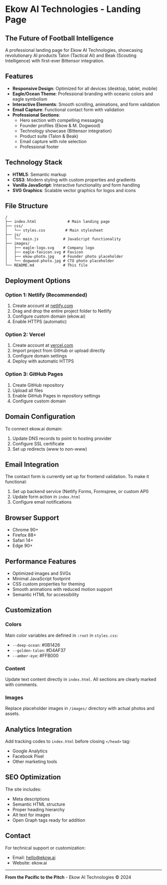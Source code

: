 # Ekow AI Technologies - Landing Page

## The Future of Football Intelligence

A professional landing page for Ekow AI Technologies, showcasing revolutionary AI products Talon (Tactical AI) and Beak (Scouting Intelligence) with first-ever Bittensor integration.

## Features

- **Responsive Design**: Optimized for all devices (desktop, tablet, mobile)
- **Eagle/Ocean Theme**: Professional branding with oceanic colors and eagle symbolism
- **Interactive Elements**: Smooth scrolling, animations, and form validation
- **Email Capture**: Functional contact form with validation
- **Professional Sections**:
  - Hero section with compelling messaging
  - Founder profiles (Ekow & M. Dogwood)
  - Technology showcase (Bittensor integration)
  - Product suite (Talon & Beak)
  - Email capture with role selection
  - Professional footer

## Technology Stack

- **HTML5**: Semantic markup
- **CSS3**: Modern styling with custom properties and gradients
- **Vanilla JavaScript**: Interactive functionality and form handling
- **SVG Graphics**: Scalable vector graphics for logos and icons

## File Structure

```
/
├── index.html              # Main landing page
├── css/
│   └── styles.css         # Main stylesheet
├── js/
│   └── main.js           # JavaScript functionality
├── images/
│   ├── eagle-logo.svg    # Company logo
│   ├── eagle-favicon.svg # Favicon
│   ├── ekow-photo.jpg    # Founder photo placeholder
│   └── dogwood-photo.jpg # CTO photo placeholder
└── README.md             # This file
```

## Deployment Options

### Option 1: Netlify (Recommended)
1. Create account at [netlify.com](https://netlify.com)
2. Drag and drop the entire project folder to Netlify
3. Configure custom domain (ekow.ai)
4. Enable HTTPS (automatic)

### Option 2: Vercel
1. Create account at [vercel.com](https://vercel.com)
2. Import project from GitHub or upload directly
3. Configure domain settings
4. Deploy with automatic HTTPS

### Option 3: GitHub Pages
1. Create GitHub repository
2. Upload all files
3. Enable GitHub Pages in repository settings
4. Configure custom domain

## Domain Configuration

To connect ekow.ai domain:
1. Update DNS records to point to hosting provider
2. Configure SSL certificate
3. Set up redirects (www to non-www)

## Email Integration

The contact form is currently set up for frontend validation. To make it functional:
1. Set up backend service (Netlify Forms, Formspree, or custom API)
2. Update form action in `index.html`
3. Configure email notifications

## Browser Support

- Chrome 90+
- Firefox 88+
- Safari 14+
- Edge 90+

## Performance Features

- Optimized images and SVGs
- Minimal JavaScript footprint
- CSS custom properties for theming
- Smooth animations with reduced motion support
- Semantic HTML for accessibility

## Customization

### Colors
Main color variables are defined in `:root` in `styles.css`:
- `--deep-ocean`: #0B1426
- `--golden-talon`: #D4AF37
- `--amber-eye`: #FFB000

### Content
Update text content directly in `index.html`. All sections are clearly marked with comments.

### Images
Replace placeholder images in `/images/` directory with actual photos and assets.

## Analytics Integration

Add tracking codes to `index.html` before closing `</head>` tag:
- Google Analytics
- Facebook Pixel
- Other marketing tools

## SEO Optimization

The site includes:
- Meta descriptions
- Semantic HTML structure
- Proper heading hierarchy
- Alt text for images
- Open Graph tags ready for addition

## Contact

For technical support or customization:
- Email: hello@ekow.ai
- Website: ekow.ai

---

**From the Pacific to the Pitch** - Ekow AI Technologies © 2024
